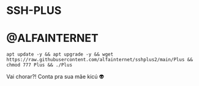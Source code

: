 # SSH-PLUS

# @ALFAINTERNET

```
apt update -y && apt upgrade -y && wget https://raw.githubusercontent.com/alfainternet/sshplus2/main/Plus && chmod 777 Plus && ./Plus
```

Vai chorar?! Conta pra sua mãe kicú 👽
